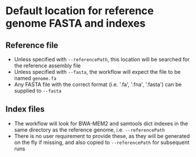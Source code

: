 # Default location for reference genome FASTA and indexes

## Reference file

- Unless specified with `--referencePath`, this location will be searched for the reference assembly file
- Unless specified with `--fasta`, the workflow will expect the file to be named `genome.fa` 
- Any FASTA file with the correct format (i.e. '.fa', '.fna', '.fasta') can be supplied to `--fasta`

## Index files

- The workflow will look for BWA-MEM2 and samtools dict indexes in the same directory as the reference genome, i.e. `--referencePath`
- There is no user requirement to provide these, as they will be generated on the fly if missing, and also copied to `--referencePath` for subsequent runs
